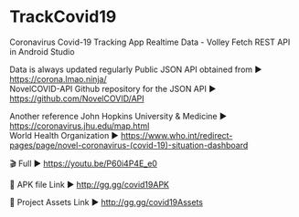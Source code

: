 # TrackCovid19
Coronavirus Covid-19 Tracking App Realtime Data - Volley Fetch REST API in Android Studio

Data is always updated regularly
Public JSON API obtained from ► https://corona.lmao.ninja/ \
NovelCOVID-API Github repository for the JSON API ► https://github.com/NovelCOVID/API

Another reference
John Hopkins University & Medicine ► https://coronavirus.jhu.edu/map.html \
World Health Organization ► https://www.who.int/redirect-pages/page/novel-coronavirus-(covid-19)-situation-dashboard

🎬 Full ► https://youtu.be/P60i4P4E_e0 

📱 APK file
Link ► http://gg.gg/covid19APK

🎨 Project Assets
Link ► http://gg.gg/covid19Assets


